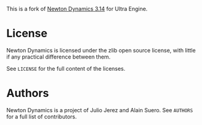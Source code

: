 This is a fork of [Newton Dynamics 3.14](https://github.com/MADEAPPS/newton-dynamics) for Ultra Engine.

License
=======
Newton Dynamics is licensed under the zlib open source license, with little if any practical difference between them.

See `LICENSE` for the full content of the licenses.

Authors
=======
Newton Dynamics is a project of Julio Jerez and Alain Suero. See `AUTHORS` for a full list of contributors.
